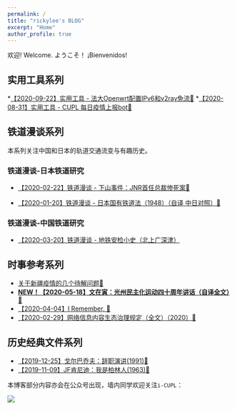 ```yaml
---
permalink: /
title: "rickylee's BLOG"
excerpt: "Home"
author_profile: true
---
```

欢迎!  Welcome.  ようこそ！ ¡Bienvenidos!
        
## 实用工具系列

*[【2020-09-22】实用工具 - 法大Openwrt配置IPv6和v2ray免流🔗](posts/2020/09/blog-post-3/)
*[【2020-08-31】实用工具 - CUPL 每日疫情上报bot🔗](posts/2020/08/blog-post-2/) 
        
## 铁道漫谈系列
        
本系列关注中国和日本的轨道交通流变与有趣历史。

### 铁道漫谈-日本铁道研究
* [【2020-02-22】铁道漫谈 - 下山事件：JNR首任总裁惨死案🔗](posts/2020/02/blog-post-2/) </p>
* [【2020-01-20】铁道漫谈 - 日本国有铁道法（1948）（自译 中日对照）🔗](posts/2020/01/blog-post-3/)  </p>

### 铁道漫谈-中国铁道研究
* [【2020-03-20】铁道漫谈 - 地铁安检小史（北上广深津）](posts/2020/03/blog-post-1/) 
                
## 时事参考系列
* [关于新疆疫情的几个待解问题🔗](posts/2020/08/blog-post-1/) 
* [**NEW！【2020-05-18】文在寅：光州民主化运动四十周年讲话（自译全文）🔗**](posts/2020/05/blog-post-1/) 
* [【2020-04-04】I Remember. 🔗](posts/2020/04/blog-post-7/) 
* [【2020-02-29】网络信息内容生态治理规定（全文）（2020）🔗](posts/2020/02/blog-post-6/) 
        
## 历史经典文件系列</h2>
* [【2019-12-25】戈尔巴乔夫：辞职演讲(1991)🔗](posts/2019/12/blog-post-5/) 
* [【2019-11-09】JF肯尼迪：我是柏林人(1963)🔗](posts/2019/11/blog-post-4/) 

本博客部分内容亦会在公众号出现，墙内同学欢迎关注`i-CUPL`：

<img src="https://s1.ax1x.com/2020/03/28/Gkh3SU.png">

